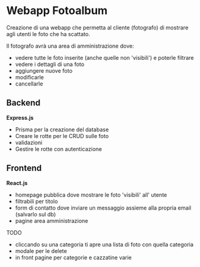 # Webapp Fotoalbum

Creazione di una webapp che permetta al cliente (fotografo) di mostrare agli utenti le foto che ha scattato.

Il fotografo avrà una area di amministrazione dove:

- vedere tutte le foto inserite (anche quelle non 'visibili') e poterle filtrare
- vedere i dettagli di una foto
- aggiungere nuove foto
- modificarle
- cancellarle

## Backend

**Express.js**

- Prisma per la creazione del database
- Creare le rotte per le CRUD sulle foto
- validazioni
- Gestire le rotte con autenticazione

## Frontend

**React.js**

- homepage pubblica dove mostrare le foto 'visibili' all' utente
- filtrabili per titolo
- form di contatto dove inviare un messaggio assieme alla propria email (salvarlo sul db)
- pagine area amministrazione

TODO

- cliccando su una categoria ti apre una lista di foto con quella categoria
- modale per le delete
- in front pagine per categorie e cazzatine varie
